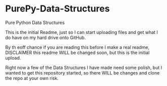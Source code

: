 # PurePy-Data-Structures
Pure Python Data Structures

This is the initial Readme, just so I can start uploading files and get what I do have on my hard drive onto GitHub.

By th eoff chance if you are reading this before I make a real readme, DISCLAIMER this readme WILL be changed soon, but this is the initial upload.

Right now a few of the Data Structures I have made need some polish, but I wanted to get this repository started, so there WILL be changes and clone the repo at your own risk.
